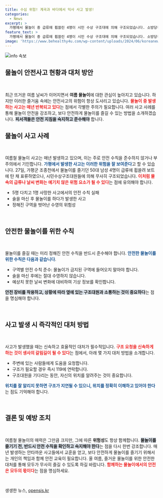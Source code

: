 ```yaml
---
title: 수심 위험! 계곡과 바다에서 익사 사고 발생!
categories:
  - News
excerpt: >
  가평에서 물놀이 중 급류에 휩쓸린 4명이 시민 수상 구조대에 의해 구조되었습니다. 소방당국은 여름철 물놀이 사고가 증가하고 있어 각별한 주의가 필요하다고 경고합니다. 안전을 위해 물놀이 전 반드시 확인해야 할 사항들을 알려드립니다!
feature_text: >
  가평에서 물놀이 중 급류에 휩쓸린 4명이 시민 수상 구조대에 의해 구조되었습니다. 소방당국은 여름철 물놀이 사고가 증가하고 있어 각별한 주의가 필요하다고 경고합니다. 안전을 위해 물놀이 전 반드시 확인해야 할 사항들을 알려드립니다!
image: 'https://www.behealthy4u.com/wp-content/uploads/2024/06/koreanews.jpg'
---
```


<p><img src="https://www.behealthy4u.com/wp-content/uploads/2024/06/koreanews.jpg" alt="info 속보" /></p>

<h2 data-ke-size="size26">물놀이 안전사고 현황과 대처 방안</h2>

<p data-ke-size="size16">&nbsp;</p>

<p>최근 뜨거운 여름 날씨가 이어지면서 <b>여름 물놀이</b>에 대한 관심이 높아지고 있습니다. 하지만 이러한 즐거움 속에는 안전사고의 위험이 항상 도사리고 있습니다. <b><span style="color: #ee2323;">물놀이 중 발생하는 사고는 매년 반복되고 있다</span></b>는 점에서 각별한 주의가 필요합니다. 여러 사고 사례를 통해 물놀이 안전을 강조하고, 보다 안전하게 물놀이를 즐길 수 있는 방법을 소개하겠습니다. <b><span style="background-color: #21538527;">피서객들은 안전 지침을 숙지하고 준수해야</span></b> 합니다.</p>

<h2 data-ke-size="size26">물놀이 사고 사례</h2>

<p data-ke-size="size16">&nbsp;</p>

<p>여름철 물놀이 사고는 매년 발생하고 있으며, 이는 주로 안전 수칙을 준수하지 않거나 부주의에서 기인합니다. <b><span style="color: #1a5490;">가평에서 발생한 사고는 이러한 위험을 잘 보여준다</span></b>고 할 수 있습니다. 27일, 가평군 조종천에서 물놀이를 즐기던 50대 남성 4명이 급류에 휩쓸려 보트에 탄 채 표류하였으나, 시민수상구조대원들에 의해 무사히 구조되었습니다. <b><span style="color: #ee2323;">이처럼 물속의 급류나 날씨 변화는 예기치 않은 위험 요소가 될 수 있다</span></b>는 점에 유의해야 합니다.</p>

<ul>
    <li>5명 다치고 1명 사망한 사고에서의 안전 수칙 실패</li>
    <li>술을 마신 후 물놀이를 하다가 발생한 사고</li>
    <li>정해진 구역을 벗어난 수영의 위험성</li>
</ul>

<p data-ke-size="size16">&nbsp;</p>

<h2 data-ke-size="size26">안전한 물놀이를 위한 수칙</h2>

<p data-ke-size="size16">&nbsp;</p>

<p>물놀이를 즐길 때는 미리 정해진 안전 수칙을 반드시 준수해야 합니다. <b><span style="color: #1a5490;">안전한 물놀이를 위한 수칙은 다음과 같습니다</span></b>.</p>

<ul>
    <li>구역별 안전 수칙 준수: 물놀이가 금지된 구역에 들어오지 말아야 합니다.</li>
    <li>술을 마신 후에는 절대 수영하지 않습니다.</li>
    <li>예상치 못한 날씨 변화에 대비하여 기상 정보를 확인합니다.</li>
</ul>

<p><b><span style="background-color: #21538527;">안전 장비를 착용하고, 상황에 따라 옆에 있는 구조대원과 소통하는 것이 중요하다</span></b>는 점을 명심해야 합니다.</p>

<p data-ke-size="size16">&nbsp;</p>

<h2 data-ke-size="size26">사고 발생 시 즉각적인 대처 방법</h2>

<p data-ke-size="size16">&nbsp;</p>

<p>사고가 발생했을 때는 신속하고 효율적인 대처가 필수적입니다. <b><span style="color: #ee2323;">구조 요청을 신속하게 하는 것이 생사의 갈림길이 될 수 있다</span></b>는 점에서, 아래 몇 가지 대처 방법을 소개합니다.</p>

<ul>
    <li>주변에 있는 사람들에게 도움을 요청합니다.</li>
    <li>구조가 필요할 경우 즉시 119에 연락합니다.</li>
    <li>구조대원을 기다리는 동안, 자신의 위치를 알려주는 것이 중요합니다.</li>
</ul>

<p><b><span style="color: #1a5490;">위치를 잘 알리지 못하면 구조가 지연될 수 있으니, 위치를 정확히 이해하고 있어야 한다</span></b>는 점도 기억해야 합니다.</p>

<p data-ke-size="size16">&nbsp;</p>

<h2 data-ke-size="size26">결론 및 예방 조치</h2>

<p data-ke-size="size16">&nbsp;</p>

<p>여름철 물놀이의 매력은 그만큼 크지만, 그에 따른 <b>위험성</b>도 항상 함께합니다. <b><span style="background-color: #21538527;">물놀이를 즐기기 전, 반드시 안전 수칙을 확인하고 숙지해야 한다</span></b>는 점을 다시 한번 강조합니다. 매년 발생하는 안타까운 사고들에서 교훈을 얻고, 보다 안전하게 물놀이를 즐기기 위해서는 개인의 책임과 함께 안전 교육이 필요합니다. 올 여름, 즐거운 물놀이를 위한 안전한 대처를 통해 모두가 무사히 즐길 수 있도록 하길 바랍니다. <b><span style="color: #ee2323;">함께하는 물놀이에서의 안전은 모두의 몫이다</span></b>는 점을 명심하세요.</p>

<p data-ke-size="size16">&nbsp;</p>
생생한 뉴스, <a href="https://opensis.kr" rel="dofollow">opensis.kr</a>


